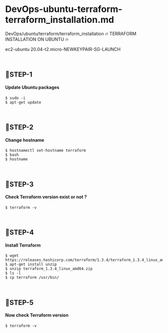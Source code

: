 # DevOps-ubuntu-terraform-terraform_installation.md
DevOps/ubuntu/terraform/terraform_installation
🔥 TERRAFORM  INSTALLATION ON UBUNTU 🔥

ec2-ubuntu 20.04-t2.micro-NEWKEYPAIR-SG-LAUNCH

<br />

## 🔹STEP-1
#### Update Ubuntu packages
```
$ sudo -i
$ apt-get update
```

<br />

## 🔹STEP-2
#### Change hostname
```
$ hostnamectl set-hostname terraform
$ bash
$ hostname
```

<br />

## 🔹STEP-3
#### Check Terraform version exist or not ?
```
$ terraform -v
```

<br />

## 🔹STEP-4
#### Install Terraform
```
$ wget https://releases.hashicorp.com/terraform/1.3.4/terraform_1.3.4_linux_amd64.zip
$ apt-get install unzip
$ unzip terraform_1.3.4_linux_amd64.zip
$ ls -l
$ cp terraform /usr/bin/
```

<br />

## 🔹STEP-5
#### Now check Terraform version
```
$ terraform -v
```

